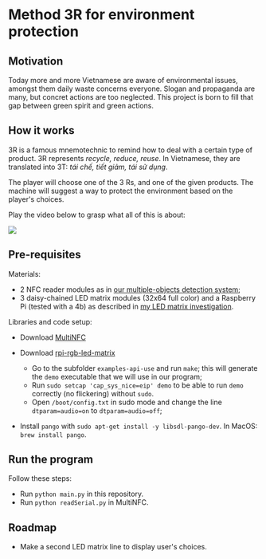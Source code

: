 # Method 3R for environment protection

## Motivation

Today more and more Vietnamese are aware of environmental issues, amongst them daily waste concerns everyone. Slogan and propaganda are many, but concret actions are too neglected. This project is born to fill that gap between green spirit and green actions.

## How it works

3R is a famous mnemotechnic to remind how to deal with a certain type of product. 3R represents *recycle, reduce, reuse*. In Vietnamese, they are translated into 3T: *tái chế, tiết giảm, tái sử dụng*.

The player will choose one of the 3 Rs, and one of the given products. The machine will suggest a way to protect the environment based on the player's choices.

Play the video below to grasp what all of this is about:
    
[![](http://img.youtube.com/vi/sBtvLVopoT8/0.jpg)](https://youtu.be/sBtvLVopoT8)

## Pre-requisites

Materials:
    
* 2 NFC reader modules as in [our multiple-objects detection system](https://github.com/quantranfr/MultiNFC);
* 3 daisy-chained LED matrix modules (32x64 full color) and a Raspberry Pi (tested with a 4b) as described in [my LED matrix investigation](https://github.com/quantranfr/LEDMatrix).

Libraries and code setup:
    
* Download [MultiNFC](https://github.com/quantranfr/MultiNFC)
* Download [rpi-rgb-led-matrix](https://github.com/hzeller/rpi-rgb-led-matrix/)

  * Go to the subfolder `examples-api-use` and run `make`; this will generate the `demo` executable that we will use in our program;
  * Run `sudo setcap 'cap_sys_nice=eip' demo` to be able to run `demo` correctly (no flickering) without `sudo`.
  * Open `/boot/config.txt` in sudo mode and change the line `dtparam=audio=on` to `dtparam=audio=off`;

* Install `pango` with `sudo apt-get install -y libsdl-pango-dev`. In MacOS: `brew install pango`.

## Run the program

Follow these steps:
    
* Run `python main.py` in this repository.
* Run `python readSerial.py` in MultiNFC.

## Roadmap

* Make a second LED matrix line to display user's choices.